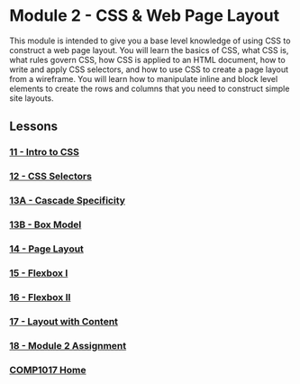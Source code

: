 # Module 2 - CSS & Web Page Layout
This module is intended to give you a base level knowledge of using CSS to construct a web page layout. You will learn the basics of CSS, what CSS is, what rules govern CSS, how CSS is applied to an HTML document, how to write and apply CSS selectors, and how to use CSS to create a page layout from a wireframe. You will learn how to manipulate inline and block level elements to create the rows and columns that you need to construct simple site layouts.

## Lessons

### [11 - Intro to CSS](11-css-intro/README.md)
### [12 - CSS Selectors](12-css-selectors/README.md)
### [13A - Cascade Specificity](13a-specificity/README.md)
### [13B - Box Model](13b-box-model/README.md)
### [14 - Page Layout](14-page-layout/README.md)
### [15 - Flexbox I](15-flexbox-i/README.md)
### [16 - Flexbox II](16-flexbox-ii/README.md)
### [17 - Layout with Content](17-content-layout/README.md)
### [18 - Module 2 Assignment](18-module2-assignment/README.md)

### [COMP1017 Home](../comp1017.md)
